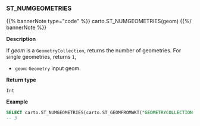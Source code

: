 ### ST_NUMGEOMETRIES

{{% bannerNote type="code" %}}
carto.ST_NUMGEOMETRIES(geom)
{{%/ bannerNote %}}

**Description**

If _geom_ is a `GeometryCollection`, returns the number of geometries. For single geometries, returns `1`,

* `geom`: `Geometry` input geom.

**Return type**

`Int`

**Example**

```sql
SELECT carto.ST_NUMGEOMETRIES(carto.ST_GEOMFROMWKT("GEOMETRYCOLLECTION(LINESTRING(1 1, 2 3), POINT(0 4), LINESTRING EMPTY)"));
-- 3
```

